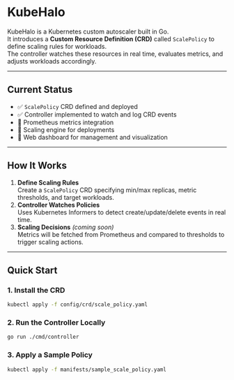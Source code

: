 # KubeHalo

KubeHalo is a Kubernetes custom autoscaler built in Go.  
It introduces a **Custom Resource Definition (CRD)** called `ScalePolicy` to define scaling rules for workloads.  
The controller watches these resources in real time, evaluates metrics, and adjusts workloads accordingly.

---

## Current Status
- ✅ `ScalePolicy` CRD defined and deployed
- ✅ Controller implemented to watch and log CRD events
- 🚧 Prometheus metrics integration
- 🚧 Scaling engine for deployments
- 🚧 Web dashboard for management and visualization

---

## How It Works
1. **Define Scaling Rules**  
   Create a `ScalePolicy` CRD specifying min/max replicas, metric thresholds, and target workloads.
2. **Controller Watches Policies**  
   Uses Kubernetes Informers to detect create/update/delete events in real time.
3. **Scaling Decisions** *(coming soon)*  
   Metrics will be fetched from Prometheus and compared to thresholds to trigger scaling actions.

---

## Quick Start

### 1. Install the CRD
```bash
kubectl apply -f config/crd/scale_policy.yaml
```

### 2. Run the Controller Locally
```bash
go run ./cmd/controller
```
### 3. Apply a Sample Policy
```bash
kubectl apply -f manifests/sample_scale_policy.yaml
```